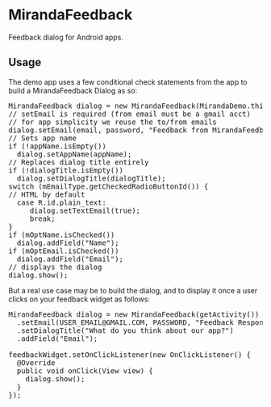 MirandaFeedback
===============

Feedback dialog for Android apps.

Usage
-------------------------
The demo app uses a few conditional check statements from the app to build a MirandaFeedback Dialog as so:
<pre>
MirandaFeedback dialog = new MirandaFeedback(MirandaDemo.this);
// setEmail is required (from email must be a gmail acct)
// for app simplicity we reuse the to/from emails
dialog.setEmail(email, password, "Feedback from MirandaFeedbackDemo", email);
// Sets app name
if (!appName.isEmpty())
  dialog.setAppName(appName);
// Replaces dialog title entirely
if (!dialogTitle.isEmpty())
  dialog.setDialogTitle(dialogTitle);
switch (mEmailType.getCheckedRadioButtonId()) {
// HTML by default
  case R.id.plain_text:
     dialog.setTextEmail(true);
     break;
}
if (mOptName.isChecked())
  dialog.addField("Name");
if (mOptEmail.isChecked())
  dialog.addField("Email");
// displays the dialog
dialog.show();
</pre>

But a real use case may be to build the dialog, and to display it once a user clicks on your feedback widget as follows:
<pre>
MirandaFeedback dialog = new MirandaFeedback(getActivity())
  .setEmail(USER_EMAIL@GMAIL.COM, PASSWORD, "Feedback Response from MirandaFeedback", TO_EMAIL@MAIL.COM)
  .setDialogTitle("What do you think about our app?")
  .addField("Email");

feedbackWidget.setOnClickListener(new OnClickListener() {
  @Override
  public void onClick(View view) {
    dialog.show();
  }
});
</pre>
